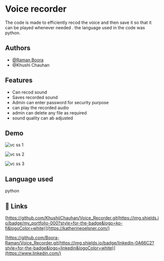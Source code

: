 
# Voice recorder

The code is made to efficiently recod the voice and then save it so that it can be played whenever needed .
the language used in the code was python.



## Authors

- [@Raman Boora ](https://www.github.com/octokatherine)
- @Khushi Chauhan


## Features

- Can recod sound 
- Saves recorded sound
- Admin can enter password for security purpose
- can play the recorded audio
- admin can delete any file as required
- sound quality can ab adjusted



## Demo


![vc ss 1](https://github.com/Boora-Raman/Voice_Recorder/assets/142530032/945910d3-654f-46a6-b515-0358910c87c4)

![vc ss 2](https://github.com/Boora-Raman/Voice_Recorder/assets/142530032/a43e8740-b453-4f46-a12c-6262ba52368f)

![vc ss 3](https://github.com/Boora-Raman/Voice_Recorder/assets/142530032/1de01b70-fcc5-46f8-80f4-6e0770279f22)



## Language used 
python  
## 🔗 Links
[https://github.com/KhushiiChauhan/Voice_Recorder.git(https://img.shields.io/badge/my_portfolio-000?style=for-the-badge&logo=ko-fi&logoColor=white)](https://katherineoelsner.com/)



[https://github.com/Boora-Raman/Voice_Recorder.git(https://img.shields.io/badge/linkedin-0A66C2?style=for-the-badge&logo=linkedin&logoColor=white)](https://www.linkedin.com/)


